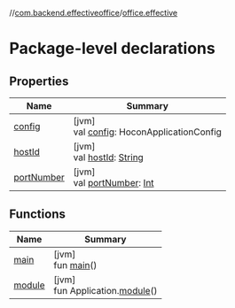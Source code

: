//[com.backend.effectiveoffice](IdeaProjects/labs-office-elevator/effectiveOfficeBackend/documentation/gfm/index.md)/[office.effective](IdeaProjects/labs-office-elevator/effectiveOfficeBackend/documentation/gfm/com.backend.effectiveoffice/office.effective/index.md)

# Package-level declarations

## Properties

| Name | Summary |
|---|---|
| [config](IdeaProjects/labs-office-elevator/effectiveOfficeBackend/documentation/gfm/com.backend.effectiveoffice/office.effective/config.md) | [jvm]<br>val [config](IdeaProjects/labs-office-elevator/effectiveOfficeBackend/documentation/gfm/com.backend.effectiveoffice/office.effective/config.md): HoconApplicationConfig |
| [hostId](IdeaProjects/labs-office-elevator/effectiveOfficeBackend/documentation/gfm/com.backend.effectiveoffice/office.effective/host-id.md) | [jvm]<br>val [hostId](IdeaProjects/labs-office-elevator/effectiveOfficeBackend/documentation/gfm/com.backend.effectiveoffice/office.effective/host-id.md): [String](https://kotlinlang.org/api/latest/jvm/stdlib/kotlin/-string/index.html) |
| [portNumber](IdeaProjects/labs-office-elevator/effectiveOfficeBackend/documentation/gfm/com.backend.effectiveoffice/office.effective/port-number.md) | [jvm]<br>val [portNumber](IdeaProjects/labs-office-elevator/effectiveOfficeBackend/documentation/gfm/com.backend.effectiveoffice/office.effective/port-number.md): [Int](https://kotlinlang.org/api/latest/jvm/stdlib/kotlin/-int/index.html) |

## Functions

| Name | Summary |
|---|---|
| [main](IdeaProjects/labs-office-elevator/effectiveOfficeBackend/documentation/gfm/com.backend.effectiveoffice/office.effective/main.md) | [jvm]<br>fun [main](IdeaProjects/labs-office-elevator/effectiveOfficeBackend/documentation/gfm/com.backend.effectiveoffice/office.effective/main.md)() |
| [module](IdeaProjects/labs-office-elevator/effectiveOfficeBackend/documentation/gfm/com.backend.effectiveoffice/office.effective/module.md) | [jvm]<br>fun Application.[module](IdeaProjects/labs-office-elevator/effectiveOfficeBackend/documentation/gfm/com.backend.effectiveoffice/office.effective/module.md)() |
